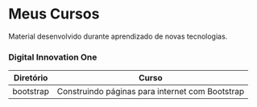 # Meus Cursos
Material desenvolvido durante aprendizado de novas tecnologias.

### Digital Innovation One

Diretório | Curso
--------- | ------
bootstrap | Construindo páginas para internet com Bootstrap


